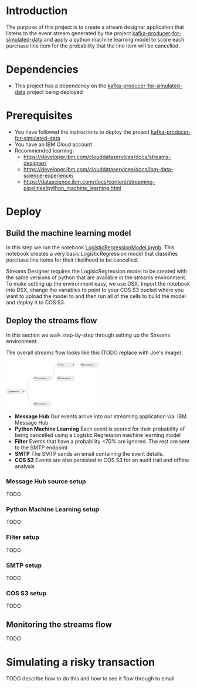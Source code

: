 # Introduction

The purpose of this project is to create a stream designer application that listens to the event stream generated by the project [kafka-producer-for-simulated-data](https://github.com/ibm-cloud-streaming-retail-demo/kafka-producer-for-simulated-data) and apply a python machine learning model to score each purchase line item for the probability that the line item will be cancelled.

# Dependencies

- This project has a dependency on the [kafka-producer-for-simulated-data](https://github.com/ibm-cloud-streaming-retail-demo/kafka-producer-for-simulated-data) project being deployed

# Prerequisites

- You have followed the instructions to deploy the project [kafka-producer-for-simulated-data](https://github.com/ibm-cloud-streaming-retail-demo/kafka-producer-for-simulated-data)
- You have an IBM Cloud account
- Recommended learning: 
  - https://developer.ibm.com/clouddataservices/docs/streams-designer/
  - https://developer.ibm.com/clouddataservices/docs/ibm-data-science-experience/
  - https://datascience.ibm.com/docs/content/streaming-pipelines/python_machine_learning.html
  
# Deploy

## Build the machine learning model

In this step we run the notebook [LogisticRegressionModel.ipynb](./LogisticRegressionModel.ipynb).  This notebook creates a very basic LogisticRegression model that classifies purchase line items for their likelihood to be cancelled.

Streams Designer requires the LogisicRegression model to be created with the same versions of python that are available in the streams environment.  To make setting up the environment easy, we use DSX.  Import the notebook into DSX, change the variables to point to your COS S3 bucket where you want to upload the model to and then run all of the cells to build the model and deploy it to COS S3.

## Deploy the streams flow

In this section we walk step-by-step through setting up the Streams environment.

The overall streams flow looks like this (TODO replace with Joe's image):

<div style="width:50%">
<img src="./images/streams_designer_flow.png" alt="Streams Designer Flow"/>
</div>

- **Message Hub** Our events arrive into our streaming application via. IBM Message Hub
- **Python Machine Learning** Each event is scored for their probability of being cancelled using a Logistic Regression machine learning model
- **Filter** Events that have a probability <70% are ignored.  The rest are sent to the SMTP endpoint
- **SMTP** The SMTP sends an email containing the event details.
- **COS S3** Events are also persisted to COS S3 for an audit trail and offline analysis

### Message Hub source setup

TODO

### Python Machine Learning setup

TODO

### Filter setup

TODO

### SMTP setup

TODO

### COS S3 setup

TODO

## Monitoring the streams flow

TODO

# Simulating a risky transaction

TODO describe how to do this and how to see it flow through to email
